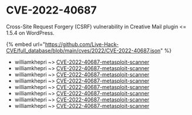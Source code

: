 # CVE-2022-40687

Cross-Site Request Forgery (CSRF) vulnerability in Creative Mail plugin <= 1.5.4 on WordPress.

{% embed url="https://github.com/Live-Hack-CVE/full_database/blob/main/cves/2022/CVE-2022-40687.json" %}


* williamkhepri ~> [CVE-2022-40687-metasploit-scanner](https://www.alice-snow.ru/2022/database/cve-2022-40687/cve-2022-40687-metasploit-scanner-williamkhepri)
* williamkhepri ~> [CVE-2022-40687-metasploit-scanner](https://www.alice-snow.ru/2022/database/cve-2022-40687/cve-2022-40687-metasploit-scanner-williamkhepri)
* williamkhepri ~> [CVE-2022-40687-metasploit-scanner](https://www.alice-snow.ru/2022/database/cve-2022-40687/cve-2022-40687-metasploit-scanner-williamkhepri)
* williamkhepri ~> [CVE-2022-40687-metasploit-scanner](https://www.alice-snow.ru/2022/database/cve-2022-40687/cve-2022-40687-metasploit-scanner-williamkhepri)
* williamkhepri ~> [CVE-2022-40687-metasploit-scanner](https://www.alice-snow.ru/2022/database/cve-2022-40687/cve-2022-40687-metasploit-scanner-williamkhepri)
* williamkhepri ~> [CVE-2022-40687-metasploit-scanner](https://www.alice-snow.ru/2022/database/cve-2022-40687/cve-2022-40687-metasploit-scanner-williamkhepri)
* williamkhepri ~> [CVE-2022-40687-metasploit-scanner](https://www.alice-snow.ru/2022/database/cve-2022-40687/cve-2022-40687-metasploit-scanner-williamkhepri)
* williamkhepri ~> [CVE-2022-40687-metasploit-scanner](https://www.alice-snow.ru/2022/database/cve-2022-40687/cve-2022-40687-metasploit-scanner-williamkhepri)